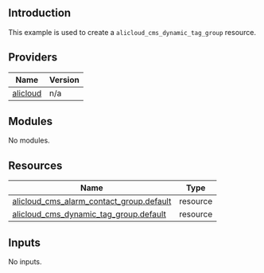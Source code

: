 <!-- BEGIN_TF_DOCS -->
## Introduction

This example is used to create a `alicloud_cms_dynamic_tag_group` resource.

## Providers

| Name | Version |
|------|---------|
| <a name="provider_alicloud"></a> [alicloud](#provider\_alicloud) | n/a |

## Modules

No modules.

## Resources

| Name | Type |
|------|------|
| [alicloud_cms_alarm_contact_group.default](https://registry.terraform.io/providers/aliyun/alicloud/latest/docs/resources/cms_alarm_contact_group) | resource |
| [alicloud_cms_dynamic_tag_group.default](https://registry.terraform.io/providers/aliyun/alicloud/latest/docs/resources/cms_dynamic_tag_group) | resource |

## Inputs

No inputs.
<!-- END_TF_DOCS -->    
